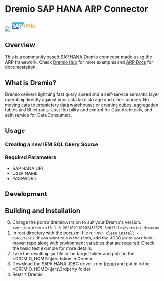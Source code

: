 # Dremio SAP HANA ARP  Connector
<img src="https://www.dremio.com/img/dremio-website.png" width="60"> <img src="./src/main/resources/SAP-HANA.jpg" width="80">

## Overview
This is a community based SAP HANA Dremio connector made using the ARP framework. Check [Dremio Hub](https://github.com/dremio-hub) for more examples and [ARP Docs](https://github.com/dremio-hub/dremio-sqllite-connector#arp-file-format) for documentation.

## What is Dremio?

Dremio delivers lightning fast query speed and a self-service semantic layer operating directly against your data lake storage and other sources. No moving data to proprietary data warehouses or creating cubes, aggregation tables and BI extracts. Just flexibility and control for Data Architects, and self-service for Data Consumers.

## Usage

### Creating a new IBM SQL Query Source

### Required Parameters

- SAP HANA URL
- USER NAME
- PASSWORD

## Development

## Building and Installation

0. Change the pom's dremio.version to suit your Dremio's version.
   `<version.dremio>13.1.0-202102110202430875-3e6f3e7c</version.dremio>`
1. In root directory with the pom.xml file run `mvn clean install -DskipTests`. If you want to run the tests, add the JDBC jar to your local maven repo along with environment variables that are required. Check the basic test example for more details.
1. Take the resulting .jar file in the target folder and put it in the <DREMIO_HOME>\jars folder in Dremio
2. Download the SAPA HANA JDBC driver from ([repo](https://mvnrepository.com/artifact/com.sap.cloud.db.jdbc/ngdbc)) and put in in the <DREMIO_HOME>\jars\3rdparty folder
3. Restart Dremio
